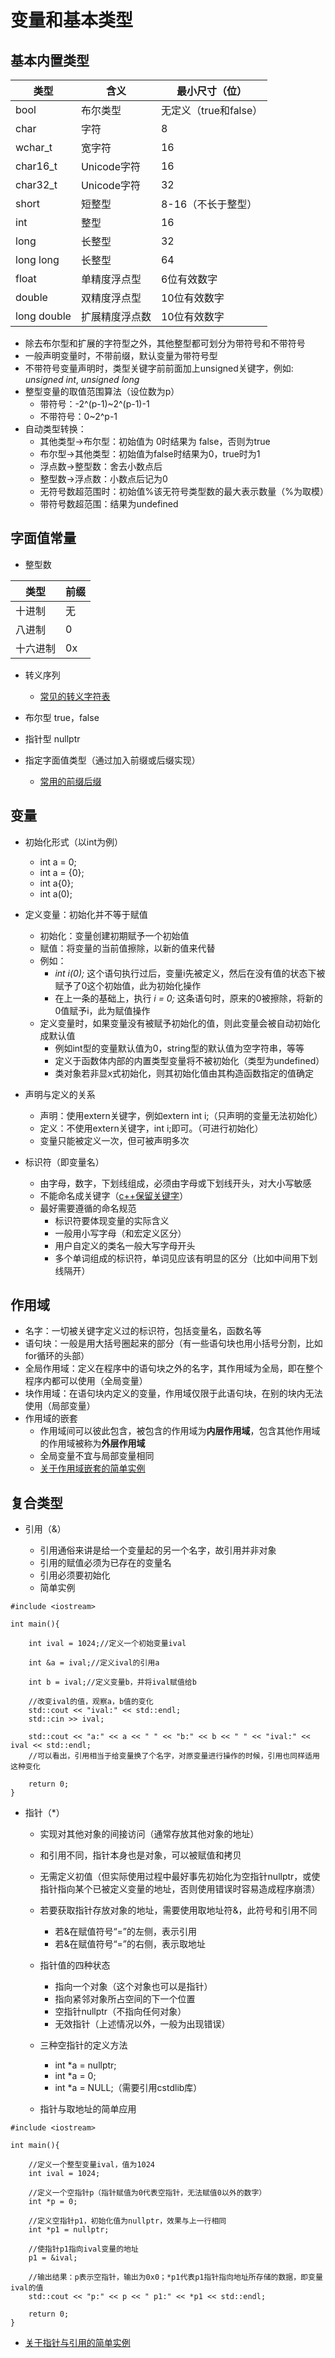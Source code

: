 # 变量和基本类型

## 基本内置类型

| 类型 | 含义 | 最小尺寸（位） |
| ----- | ----- | ----- |
| bool | 布尔类型 | 无定义（true和false）|
| char | 字符 | 8 |
| wchar_t | 宽字符 | 16 |
| char16_t | Unicode字符 | 16 | 
| char32_t | Unicode字符 | 32 |
| short | 短整型 | 8-16（不长于整型）|
| int | 整型 | 16 |
| long | 长整型 | 32 |
| long long | 长整型 | 64 |
| float | 单精度浮点型 | 6位有效数字 |
| double | 双精度浮点型 | 10位有效数字 |
| long double | 扩展精度浮点数 |10位有效数字 |

- 除去布尔型和扩展的字符型之外，其他整型都可划分为带符号和不带符号
- 一般声明变量时，不带前缀，默认变量为带符号型
- 不带符号变量声明时，类型关键字前前面加上unsigned关键字，例如: *unsigned int*, *unsigned long*
- 整型变量的取值范围算法（设位数为p）
    - 带符号：-2^(p-1)~2^(p-1)-1
    - 不带符号：0~2^p-1
- 自动类型转换：
    - 其他类型->布尔型：初始值为 0时结果为 false，否则为true
    - 布尔型->其他类型：初始值为false时结果为0，true时为1
    - 浮点数->整型数：舍去小数点后
    - 整型数->浮点数：小数点后记为0
    - 无符号数超范围时：初始值%该无符号类型数的最大表示数量（%为取模）
    - 带符号数超范围：结果为undefined

## 字面值常量
- 整型数

| 类型 | 前缀 |
| ----- | ----- |
| 十进制 | 无 |
| 八进制 | 0 |
| 十六进制 | 0x |

- 转义序列
    - [常见的转义字符表](https://blog.csdn.net/m0_37836194/article/details/78616976)

- 布尔型
true，false

- 指针型
nullptr

- 指定字面值类型（通过加入前缀或后缀实现）
    - [常用的前缀后缀](https://blog.csdn.net/qq_43152052/article/details/86772406)
    
## 变量

- 初始化形式（以int为例）
    - int a = 0;
    - int a = {0};
    - int a{0};
    - int a(0);
    
- 定义变量：初始化并不等于赋值
    - 初始化：变量创建初期赋予一个初始值
    - 赋值：将变量的当前值擦除，以新的值来代替
    - 例如：
        - *int i(0);* 这个语句执行过后，变量i先被定义，然后在没有值的状态下被赋予了0这个初始值，此为初始化操作
        - 在上一条的基础上，执行 *i = 0;* 这条语句时，原来的0被擦除，将新的0值赋予i，此为赋值操作
    - 定义变量时，如果变量没有被赋予初始化的值，则此变量会被自动初始化成默认值
        - 例如int型的变量默认值为0，string型的默认值为空字符串，等等
        - 定义于函数体内部的内置类型变量将不被初始化（类型为undefined）
        - 类对象若非显x式初始化，则其初始化值由其构造函数指定的值确定

- 声明与定义的关系
    - 声明：使用extern关键字，例如extern int i;（只声明的变量无法初始化）
    - 定义：不使用extern关键字，int i;即可。（可进行初始化）
    - 变量只能被定义一次，但可被声明多次
        
- 标识符（即变量名）
    - 由字母，数字，下划线组成，必须由字母或下划线开头，对大小写敏感
    - 不能命名成关键字（[c++保留关键字](https://www.runoob.com/w3cnote/cpp-keyword-intro.html)）
    - 最好需要遵循的命名规范
        - 标识符要体现变量的实际含义
        - 一般用小写字母（和宏定义区分）
        - 用户自定义的类名一般大写字母开头
        - 多个单词组成的标识符，单词见应该有明显的区分（比如中间用下划线隔开）

## 作用域
- 名字：一切被关键字定义过的标识符，包括变量名，函数名等
- 语句块：一般是用大括号圈起来的部分（有一些语句块也用小括号分割，比如for循环的头部）
- 全局作用域：定义在程序中的语句块之外的名字，其作用域为全局，即在整个程序内都可以使用（全局变量）
- 块作用域：在语句块内定义的变量，作用域仅限于此语句块，在别的块内无法使用（局部变量）
- 作用域的嵌套
    - 作用域间可以彼此包含，被包含的作用域为**内层作用域**，包含其他作用域的作用域被称为**外层作用域**
    - 全局变量不宜与局部变量相同
    - [关于作用域嵌套的简单实例](https://github.com/lzh610/learning/blob/master/c%2B%2B/%E4%B8%80%E4%BA%9B%E7%BB%83%E4%B9%A0%E7%94%A8%E7%9A%84%E4%BB%A3%E7%A0%81/%E5%8F%98%E9%87%8F%E4%BD%9C%E7%94%A8%E5%9F%9F%E7%9A%84%E7%AE%80%E5%8D%95%E7%BB%83%E4%B9%A0/main.cpp)
    
    
## 复合类型

- 引用（&）

    - 引用通俗来讲是给一个变量起的另一个名字，故引用并非对象
    - 引用的赋值必须为已存在的变量名
    - 引用必须要初始化
    - 简单实例

```
#include <iostream>

int main(){

    int ival = 1024;//定义一个初始变量ival

    int &a = ival;//定义ival的引用a

    int b = ival;//定义变量b，并将ival赋值给b

    //改变ival的值，观察a，b值的变化
    std::cout << "ival:" << std::endl;
    std::cin >> ival;

    std::cout << "a:" << a << " " << "b:" << b << " " << "ival:" << ival << std::endl;
    //可以看出，引用相当于给变量换了个名字，对原变量进行操作的时候，引用也同样适用这种变化

    return 0;
}
```

- 指针（*）
    - 实现对其他对象的间接访问（通常存放其他对象的地址）
    - 和引用不同，指针本身也是对象，可以被赋值和拷贝
    - 无需定义初值（但实际使用过程中最好事先初始化为空指针nullptr，或使指针指向某个已被定义变量的地址，否则使用错误时容易造成程序崩溃）
    - 若要获取指针存放对象的地址，需要使用取地址符&，此符号和引用不同
        - 若&在赋值符号“=”的左侧，表示引用
        - 若&在赋值符号“=”的右侧，表示取地址
    - 指针值的四种状态
        - 指向一个对象（这个对象也可以是指针）
        - 指向紧邻对象所占空间的下一个位置
        - 空指针nullptr（不指向任何对象）
        - 无效指针（上述情况以外，一般为出现错误）
    - 三种空指针的定义方法
        - int *a = nullptr;
        - int *a = 0;
        - int *a = NULL;（需要引用cstdlib库）

    - 指针与取地址的简单应用
   
```
#include <iostream>
    
int main(){
    
    //定义一个整型变量ival，值为1024
    int ival = 1024;
    
    //定义一个空指针p（指针赋值为0代表空指针，无法赋值0以外的数字）
    int *p = 0;
    
    //定义空指针p1，初始化值为nullptr，效果与上一行相同
    int *p1 = nullptr;
    
    //使指针p1指向ival变量的地址
    p1 = &ival;
    
    //输出结果：p表示空指针，输出为0x0；*p1代表p1指针指向地址所存储的数据，即变量ival的值
    std::cout << "p:" << p << " p1:" << *p1 << std::endl;
    
    return 0;
}
```

- [关于指针与引用的简单实例](https://github.com/lzh610/learning/blob/master/c%2B%2B/%E4%B8%80%E4%BA%9B%E7%BB%83%E4%B9%A0%E7%94%A8%E7%9A%84%E4%BB%A3%E7%A0%81/%E6%8C%87%E9%92%88%E5%92%8C%E5%BC%95%E7%94%A8%E7%9A%84%E7%AE%80%E5%8D%95%E7%BB%83%E4%B9%A0/main.cpp)











        
    
    


